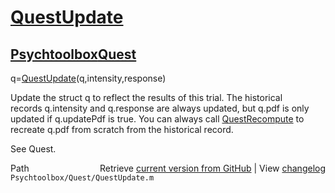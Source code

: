 # [QuestUpdate](QuestUpdate)
## [Psychtoolbox](Psychtoolbox)[Quest](Quest)

q=[QuestUpdate](QuestUpdate)(q,intensity,response)  
  
Update the struct q to reflect the results of this trial. The historical  
records q.intensity and q.response are always updated, but q.pdf is only  
updated if q.updatePdf is true. You can always call [QuestRecompute](QuestRecompute) to  
recreate q.pdf from scratch from the historical record.  
  
See Quest.  




<div class="code_header" style="text-align:right;">
  <span style="float:left;">Path&nbsp;&nbsp;</span> <span class="counter">Retrieve <a href=
  "https://raw.github.com/Psychtoolbox-3/Psychtoolbox-3/beta/Psychtoolbox/Quest/QuestUpdate.m">current version from GitHub</a> | View <a href=
  "https://github.com/Psychtoolbox-3/Psychtoolbox-3/commits/beta/Psychtoolbox/Quest/QuestUpdate.m">changelog</a></span>
</div>
<div class="code">
  <code>Psychtoolbox/Quest/QuestUpdate.m</code>
</div>

